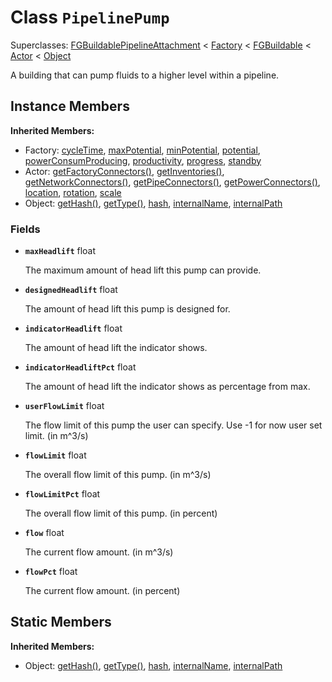 # Class <code>PipelinePump</code>

Superclasses: <a href="FGBuildablePipelineAttachment.md">FGBuildablePipelineAttachment</a> < <a href="Factory.md">Factory</a> < <a href="FGBuildable.md">FGBuildable</a> < <a href="Actor.md">Actor</a> < <a href="Object.md">Object</a>

A building that can pump fluids to a higher level within a pipeline.
## Instance Members
<b>Inherited Members:</b>
- Factory: <a href="Factory.md#cycleTime">cycleTime</a>, <a href="Factory.md#maxPotential">maxPotential</a>, <a href="Factory.md#minPotential">minPotential</a>, <a href="Factory.md#potential">potential</a>, <a href="Factory.md#powerConsumProducing">powerConsumProducing</a>, <a href="Factory.md#productivity">productivity</a>, <a href="Factory.md#progress">progress</a>, <a href="Factory.md#standby">standby</a>
- Actor: <a href="Actor.md#getFactoryConnectors">getFactoryConnectors()</a>, <a href="Actor.md#getInventories">getInventories()</a>, <a href="Actor.md#getNetworkConnectors">getNetworkConnectors()</a>, <a href="Actor.md#getPipeConnectors">getPipeConnectors()</a>, <a href="Actor.md#getPowerConnectors">getPowerConnectors()</a>, <a href="Actor.md#location">location</a>, <a href="Actor.md#rotation">rotation</a>, <a href="Actor.md#scale">scale</a>
- Object: <a href="Object.md#getHash">getHash()</a>, <a href="Object.md#getType">getType()</a>, <a href="Object.md#hash">hash</a>, <a href="Object.md#internalName">internalName</a>, <a href="Object.md#internalPath">internalPath</a>
### Fields
- <code><b>maxHeadlift</b></code> float

  The maximum amount of head lift this pump can provide.
- <code><b>designedHeadlift</b></code> float

  The amount of head lift this pump is designed for.
- <code><b>indicatorHeadlift</b></code> float

  The amount of head lift the indicator shows.
- <code><b>indicatorHeadliftPct</b></code> float

  The amount of head lift the indicator shows as percentage from max.
- <code><b>userFlowLimit</b></code> float

  The flow limit of this pump the user can specify. Use -1 for now user set limit. (in m^3/s)
- <code><b>flowLimit</b></code> float

  The overall flow limit of this pump. (in m^3/s)
- <code><b>flowLimitPct</b></code> float

  The overall flow limit of this pump. (in percent)
- <code><b>flow</b></code> float

  The current flow amount. (in m^3/s)
- <code><b>flowPct</b></code> float

  The current flow amount. (in percent)
## Static Members
<b>Inherited Members:</b>
- Object: <a href="Object.md#getHash">getHash()</a>, <a href="Object.md#getType">getType()</a>, <a href="Object.md#hash">hash</a>, <a href="Object.md#internalName">internalName</a>, <a href="Object.md#internalPath">internalPath</a>